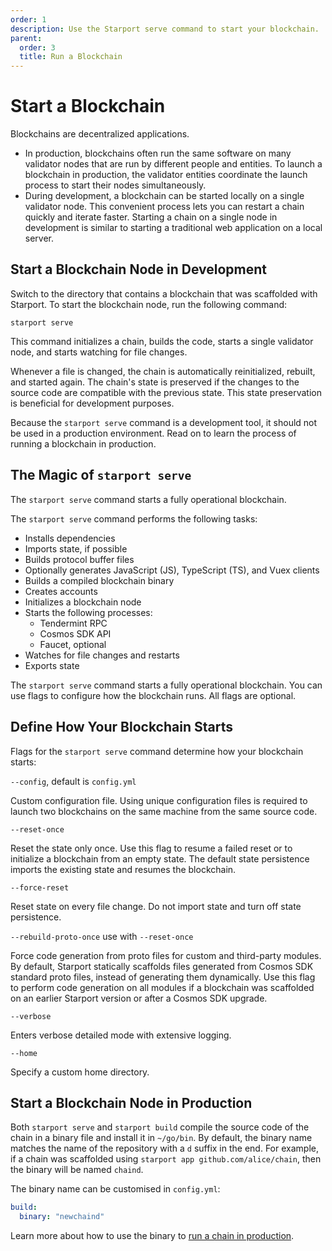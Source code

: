 ```yaml
---
order: 1
description: Use the Starport serve command to start your blockchain.
parent:
  order: 3
  title: Run a Blockchain
---
```


# Start a Blockchain

Blockchains are decentralized applications.

- In production, blockchains often run the same software on many validator nodes that are run by different people and entities. To launch a blockchain in production, the validator entities coordinate the launch process to start their nodes simultaneously.
- During development, a blockchain can be started locally on a single validator node. This convenient process lets you can restart a chain quickly and iterate faster. Starting a chain on a single node in development is similar to starting a traditional web application on a local server. 

## Start a Blockchain Node in Development

Switch to the directory that contains a blockchain that was scaffolded with Starport. To start the blockchain node, run the following command:

```
starport serve
```

This command initializes a chain, builds the code, starts a single validator node, and starts watching for file changes. 

Whenever a file is changed, the chain is automatically reinitialized, rebuilt, and started again. The chain's state is preserved if the changes to the source code are compatible with the previous state. This state preservation is beneficial for development purposes. 

Because the `starport serve` command is a development tool, it should not be used in a production environment. Read on to learn the process of running a blockchain in production. 

## The Magic of `starport serve`
The `starport serve` command starts a fully operational blockchain.

The `starport serve` command performs the following tasks:

- Installs dependencies
- Imports state, if possible
- Builds protocol buffer files
- Optionally generates JavaScript (JS), TypeScript (TS), and Vuex clients
- Builds a compiled blockchain binary
- Creates accounts
- Initializes a blockchain node
- Starts the following processes:
  - Tendermint RPC
  - Cosmos SDK API
  - Faucet, optional
- Watches for file changes and restarts
- Exports state

The `starport serve` command starts a fully operational blockchain. You can use flags to configure how the blockchain runs. All flags are optional.

## Define How Your Blockchain Starts

Flags for the `starport serve` command determine how your blockchain starts:

`--config`, default is `config.yml`

Custom configuration file. Using unique configuration files is required to launch two blockchains on the same machine from the same source code.

`--reset-once`

Reset the state only once. Use this flag to resume a failed reset or to initialize a blockchain from an empty state. The default state persistence imports the existing state and resumes the blockchain.

`--force-reset`

Reset state on every file change. Do not import state and turn off state persistence.

`--rebuild-proto-once` use with `--reset-once`

Force code generation from proto files for custom and third-party modules. By default, Starport statically scaffolds files generated from Cosmos SDK standard proto files, instead of generating them dynamically. Use this flag to perform code generation on all modules if a blockchain was scaffolded on an earlier Starport version or after a Cosmos SDK upgrade.

`--verbose`

Enters verbose detailed mode with extensive logging.

`--home`

Specify a custom home directory.

## Start a Blockchain Node in Production

Both `starport serve` and `starport build` compile the source code of the chain in a binary file and install it in `~/go/bin`. By default, the binary name matches the name of the repository with a `d` suffix in the end. For example, if a chain was scaffolded using `starport app github.com/alice/chain`, then the binary will be named `chaind`.

The binary name can be customised in `config.yml`:

```yml
build:
  binary: "newchaind"
```

Learn more about how to use the binary to [run a chain in production](https://docs.cosmos.network/v0.42/run-node/run-node.html).
